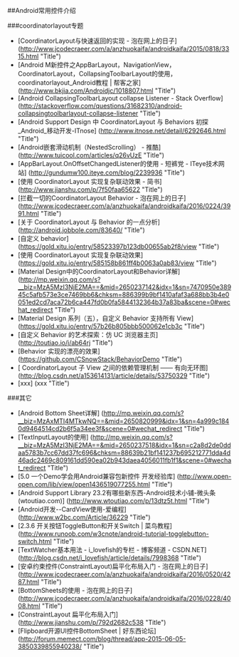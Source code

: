 
##Android常用控件介绍

###coordinatorlayout专题

* [CoordinatorLayout与快速返回的实现 - 泡在网上的日子] (http://www.jcodecraeer.com/a/anzhuokaifa/androidkaifa/2015/0818/3315.html  "Title")
* [Android M新控件之AppBarLayout，NavigationView，CoordinatorLayout，CollapsingToolbarLayout的使用，coordinatorlayout_Android教程 | 帮客之家] (http://www.bkjia.com/Androidjc/1018807.html  "Title")
* [Android CollapsingToolbarLayout collapse Listener - Stack Overflow] (http://stackoverflow.com/questions/31682310/android-collapsingtoolbarlayout-collapse-listener  "Title")
* [Android Support Design 中 CoordinatorLayout 与 Behaviors 初探_Android_移动开发-ITnose] (http://www.itnose.net/detail/6292646.html  "Title")
* [Android嵌套滑动机制（NestedScrolling） - 推酷] (http://www.tuicool.com/articles/q26vUzE  "Title")
* [AppBarLayout.OnOffsetChangedListener的使用 - 短裤党 - ITeye技术网站] (http://gundumw100.iteye.com/blog/2239936  "Title")
* [使用 CoordinatorLayout 实现复杂联动效果 - 简书] (http://www.jianshu.com/p/7f50faa65622  "Title")
* [拦截一切的CoordinatorLayout Behavior - 泡在网上的日子] (http://www.jcodecraeer.com/a/anzhuokaifa/androidkaifa/2016/0224/3991.html  "Title")
* [关于 CoordinatorLayout 与 Behavior 的一点分析] (http://android.jobbole.com/83640/  "Title")
* [自定义 behavior] (https://gold.xitu.io/entry/58523397b123db00655ab2f8/view  "Title")
* [使用 CoordinatorLayout 实现复杂联动效果] (https://gold.xitu.io/entry/585158b861ff4b0063a0ab83/view  "Title")
* [Material Design中的CoordinatorLayout和Behavior详解] (http://mp.weixin.qq.com/s?__biz=MzA5MzI3NjE2MA==&mid=2650237142&idx=1&sn=7470950e38945c5afb573e3ce7469bb6&chksm=886399b9bf1410afaf3a688bb3b4e0051ed2cd7aca72b6ca447fd0b0fa5844132364b37a83ba&scene=0#wechat_redirect  "Title")
* [Material Design 系列（五），自定义 Behavior 支持所有 View] (https://gold.xitu.io/entry/57b26b805bbb500062e1cb3c  "Title")
* [自定义 Behavior 的艺术探索：仿 UC 浏览器主页] (http://toutiao.io/j/ab64rj  "Title")
* [Behavior 实现的漂亮的效果] (https://github.com/CSnowStack/BehaviorDemo "Title")
* [ CoordinatorLayout 子 View 之间的依赖管理机制 —— 有向无环图] (http://blog.csdn.net/a153614131/article/details/53750329
 "Title")
* [xxx] (xxx "Title")


###其它
* [Android Bottom Sheet详解] (http://mp.weixin.qq.com/s?__biz=MzAxMTI4MTkwNQ==&mid=2650820999&idx=1&sn=4a999c1840d9464514cd2b6f5a34ee3f&scene=0#wechat_redirect "Title")
* [TextInputLayout的使用] (http://mp.weixin.qq.com/s?__biz=MzA5MzI3NjE2MA==&mid=2650237518&idx=1&sn=c2a8d2de0ddaa5783b7cc67dd37fc696&chksm=88639b21bf141237b695212771dda4d46adc2469c809161dd590ea02b943daea4056011fb1f1&scene=0#wechat_redirect  "Title")
* [5.0 一个Demo学会用Android兼容包新控件 开发经验库] (http://www.open-open.com/lib/view/open1436519077255.html  "Title")
* [Android Support Library 23.2有哪些新东西-Android技术小铺-微头条(wtoutiao.com)] (http://www.wtoutiao.com/p/13dtz5t.html  "Title")
* [Android开发--CardView使用-爱编程] (http://www.w2bc.com/Article/36229  "Title")
* [2.3.6 开关按钮ToggleButton和开关Switch | 菜鸟教程] (http://www.runoob.com/w3cnote/android-tutorial-togglebutton-switch.html  "Title")
* [TextWatcher基本用法 - i_lovefish的专栏 - 博客频道 - CSDN.NET] (http://blog.csdn.net/i_lovefish/article/details/7998368  "Title")
* [安卓约束控件(ConstraintLayout)扁平化布局入门 - 泡在网上的日子] (http://www.jcodecraeer.com/a/anzhuokaifa/androidkaifa/2016/0520/4287.html  "Title")
* [BottomSheets的使用 - 泡在网上的日子] (http://www.jcodecraeer.com/a/anzhuokaifa/androidkaifa/2016/0228/4008.html  "Title")
* [ConstraintLayout 扁平化布局入门] (http://www.jianshu.com/p/792d2682c538 "Title")
* [Flipboard开源UI控件BottomSheet | 好东西论坛] (http://forum.memect.com/blog/thread/app-2015-06-05-3850339855940238/  "Title")

